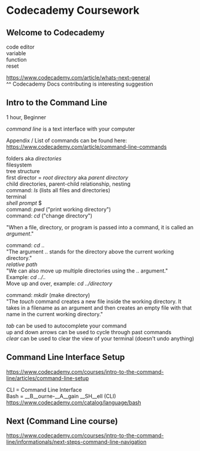 # Codecademy Coursework

## Welcome to Codecademy
code editor <br>
variable <br>
function <br>
reset <br>

https://www.codecademy.com/article/whats-next-general <br>
^^ Codecademy Docs contributing is interesting suggestion <br>

## Intro to the Command Line
1 hour, Beginner <br>

_command line_ is a text interface with your computer<br>

Appendix / List of commands can be found here: <br>
https://www.codecademy.com/article/command-line-commands <br>

folders aka _directories_ <br>
filesystem <br>
tree structure <br>
first director = _root directory_ aka _parent directory_ <br>
child directories, parent-child relationship, nesting <br>
command: _ls_ (lists all files and directories) <br>
terminal <br>
_shell prompt_ $ <br>
command: _pwd_ ("print working directory") <br>
command: _cd_ ("change directory") <br>

"When a file, directory, or program is passed into a command, it is called an _argument_." <br>

command: _cd .._ <br>
"The argument .. stands for the directory above the current working directory." <br>
_relative path_ <br>
"We can also move up multiple directories using the .. argument." <br>
Example: _cd ../.._ <br>
Move up and over, example: _cd ../directory_ <br>

command: _mkdir_ (make directory) <br>
"The _touch_ command creates a new file inside the working directory. It takes in a filename as an argument and then creates an empty file with that name in the current working directory." <br>

_tab_ can be used to autocomplete your command <br>
up and down arrows can be used to cycle through past commands <br>
_clear_ can be used to clear the view of your terminal (doesn't undo anything) <br>

## Command Line Interface Setup
https://www.codecademy.com/courses/intro-to-the-command-line/articles/command-line-setup <br>

CLI = Command Line Interface <br>
Bash = __B__ourne-__A__gain __SH__ell (CLI) <br>
https://www.codecademy.com/catalog/language/bash <br>

## Next (Command Line course)
https://www.codecademy.com/courses/intro-to-the-command-line/informationals/next-steps-command-line-navigation <br>